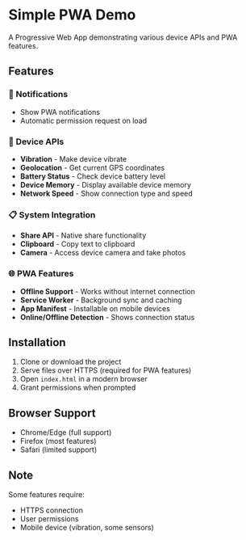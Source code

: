# Simple PWA Demo

A Progressive Web App demonstrating various device APIs and PWA features.

## Features

### 🔔 Notifications

- Show PWA notifications
- Automatic permission request on load

### 📱 Device APIs

- **Vibration** - Make device vibrate
- **Geolocation** - Get current GPS coordinates
- **Battery Status** - Check device battery level
- **Device Memory** - Display available device memory
- **Network Speed** - Show connection type and speed

### 📋 System Integration

- **Share API** - Native share functionality
- **Clipboard** - Copy text to clipboard
- **Camera** - Access device camera and take photos

### 🌐 PWA Features

- **Offline Support** - Works without internet connection
- **Service Worker** - Background sync and caching
- **App Manifest** - Installable on mobile devices
- **Online/Offline Detection** - Shows connection status

## Installation

1. Clone or download the project
2. Serve files over HTTPS (required for PWA features)
3. Open `index.html` in a modern browser
4. Grant permissions when prompted

## Browser Support

- Chrome/Edge (full support)
- Firefox (most features)
- Safari (limited support)

## Note

Some features require:

- HTTPS connection
- User permissions
- Mobile device (vibration, some sensors)
